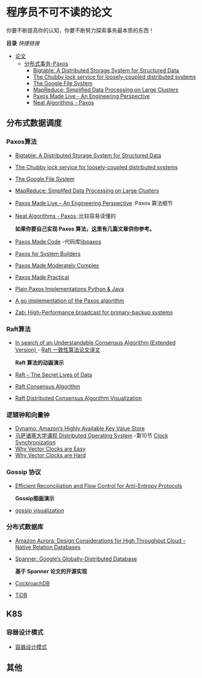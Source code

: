


# 程序员不可不读的论文
你要不断提高你的认知，你要不断努力探索事务最本质的东西！

**目录**  *快捷链接*

* [论文](paper/README.md)
    * [分布式事务-Paxos](paper/transaction/README.md)
        * [Bigtable: A Distributed Storage System for Structured Data](paper/transaction/Bigtable-ADistributedStorageSystemForStructuredData.md)
        * [The Chubby lock service for loosely-coupled distributed systems](paper/transaction/The-Chubby-lock-service-for-loosely-coupled-distributed-systems.md)
        * [The Google File System](paper/transaction/The-Google-File-System.md)
        * [MapReduce: Simplified Data Processing on Large Clusters](paper/transaction/MapReduce-SimplifiedDataProcessingOnLargeClusters.md)
        * [Paxos Made Live - An Engineering Perspective](paper/transaction/PaxosMadeLive-AnEngineeringPerspective.md)
        * [Neat Algorithms - Paxos](https://harry.me/blog/2014/12/27/neat-algorithms-paxos/)

<!-- END doctoc generated TOC please keep comment here to allow auto update -->

## 分布式数据调度

### Paxos算法

* [Bigtable: A Distributed Storage System for Structured Data](https://static.googleusercontent.com/media/research.google.com/en//archive/bigtable-osdi06.pdf)

* [The Chubby lock service for loosely-coupled distributed systems](https://static.googleusercontent.com/media/research.google.com/en//archive/chubby-osdi06.pdf)

* [The Google File System](https://static.googleusercontent.com/media/research.google.com/en//archive/gfs-sosp2003.pdf)

* [MapReduce: Simplifed Data Processing on Large Clusters](https://static.googleusercontent.com/media/research.google.com/en//archive/mapreduce-osdi04.pdf)

* [Paxos Made Live – An Engineering Perspective](https://static.googleusercontent.com/media/research.google.com/en//archive/paxos_made_live.pdf) :Paxos 算法细节

* [Neat Algorithms - Paxos ](http://harry.me/blog/2014/12/27/neat-algorithms-paxos/) :比较容易读懂的

  

  **如果你要自己实现 Paxos 算法，这里有几篇文章供你参考。**

* [Paxos Made Code](https://www.inf.usi.ch/faculty/pedone/MScThesis/marco.pdf) -代码库[libpaxos](http://libpaxos.sourceforge.net/)

* [Paxos for System Builders](http://www.cnds.jhu.edu/pub/papers/cnds-2008-2.pdf)

* [Paxos Made Moderately Complex](http://www.cs.cornell.edu/courses/cs7412/2011sp/paxos.pdf)

* [Paxos Made Practical](https://web.stanford.edu/class/cs340v/papers/paxos.pdf)

* [Plain Paxos Implementations Python & Java](https://github.com/cocagne/paxos)

* [A go implementation of the Paxos algorithm](https://github.com/xiang90/paxos)

* [Zab: High-Performance broadcast for primary-backup systems](https://www.semanticscholar.org/paper/Zab%3A-High-performance-broadcast-for-primary-backup-Junqueira-Reed/b02c6b00bd5dbdbd951fddb00b906c82fa80f0b3?p2df)

  

### Raft算法

* [In search of an Understandable Consensus Algorithm (Extended Version) ](https://raft.github.io/raft.pdf) - [Raft 一致性算法论文译文](https://www.infoq.cn/article/raft-paper/)

  **Raft 算法的动画演示**

* [Raft – The Secret Lives of Data](http://thesecretlivesofdata.com/raft/)

* [Raft Consensus Algorithm](https://raft.github.io/)

* [Raft Distributed Consensus Algorithm Visualization](http://kanaka.github.io/raft.js/)

### 逻辑钟和向量钟

* [Dynamo: Amazon’s Highly Available Key Value Store](http://bnrg.eecs.berkeley.edu/~randy/Courses/CS294.F07/Dynamo.pdf)
* [马萨诸塞大学课程 Distributed Operating System](http://lass.cs.umass.edu/~shenoy/courses/spring05/lectures.html) -第10节 [Clock Synchronization ](https://lass.cs.umass.edu/~shenoy/courses/spring05/lectures/Lec10.pdf)
* [Why Vector Clocks are Easy](https://riak.com/posts/technical/why-vector-clocks-are-easy/)
* [Why Vector Clocks are Hard](https://riak.com/posts/technical/why-vector-clocks-are-hard/)

### Gossip 协议

* [Efficient Reconciliation and Flow Control for Anti-Entropy Protocols](https://www.cs.cornell.edu/home/rvr/papers/flowgossip.pdf)

  **Gossip图画演示**

* [gossip visualization](https://rrmoelker.github.io/gossip-visualization/)

### 分布式数据库

* [Amazon Aurora: Design Considerations for High Throughput Cloud –Native Relation Databases](https://www.allthingsdistributed.com/files/p1041-verbitski.pdf)

* [Spanner: Google’s Globally-Distributed Database](http://static.googleusercontent.com/media/research.google.com/zh-CN//archive/spanner-osdi2012.pdf)

  **基于 Spanner 论文的开源实现**

* [CockroachDB](https://github.com/cockroachdb/cockroach)

* [TiDB](https://github.com/pingcap/tidb)

  

## K8S

### 容器设计模式

* [容器设计模式](https://www.usenix.org/conference/hotcloud16/workshop-program/presentation/burns)

## 其他

